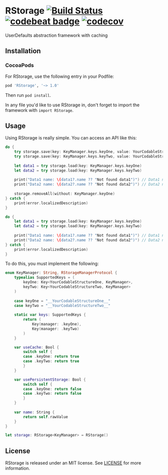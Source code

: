 # RStorage [![Build Status](https://travis-ci.com/Puasonych/RStorage.svg?branch=master)](https://travis-ci.com/Puasonych/RStorage) [![codebeat badge](https://codebeat.co/badges/b4d848ef-9276-4b4d-8ac2-8dcff3b4b7aa)](https://codebeat.co/projects/github-com-puasonych-rstorage-master) [![codecov](https://codecov.io/gh/Puasonych/RStorage/branch/master/graph/badge.svg)](https://codecov.io/gh/Puasonych/RStorage)

UserDefaults abstraction framework with caching

## Installation

### CocoaPods

For RStorage, use the following entry in your Podfile:

```rb
pod 'RStorage', '~> 1.0'
```

Then run `pod install`.

In any file you'd like to use RStorage in, don't forget to
import the framework with `import RStorage`.

## Usage

Using RStorage is really simple. You can access an API like this:

```swift
do {
    try storage.save(key: KeyManager.keys.keyOne, value: YourCodableStructureOne(name: "Struct1"))
    try storage.save(key: KeyManager.keys.keyTwo, value: YourCodableStructureTwo(name: "Struct2"))
    
    let data1 = try storage.load(key: KeyManager.keys.keyOne)
    let data2 = try storage.load(key: KeyManager.keys.keyTwo)
    
    print("Data1 name: \(data1?.name ?? "Not found data1")") // Data1 name: Struct1
    print("Data2 name: \(data2?.name ?? "Not found data2")") // Data2 name: Struct2
    
    storage.removeAll(without: KeyManager.keyOne)
} catch {
    print(error.localizedDescription)
}

do {
    let data1 = try storage.load(key: KeyManager.keys.keyOne)
    let data2 = try storage.load(key: KeyManager.keys.keyTwo)
    
    print("Data1 name: \(data1?.name ?? "Not found data1")") // Data1 name: Struct1
    print("Data2 name: \(data2?.name ?? "Not found data2")") // Data2 name: Not found data2
} catch {
    print(error.localizedDescription)
}
```

To do this, you must implement the following:

```swift
enum KeyManager: String, RStorageManagerProtocol {
    typealias SupportedKeys = (
        keyOne: Key<YourCodableStructureOne, KeyManager>,
        keyTwo: Key<YourCodableStructureTwo, KeyManager>
    )
    
    case keyOne = "__YourCodableStructureOne__"
    case keyTwo = "__YourCodableStructureTwo__"
    
    static var keys: SupportedKeys {
        return (
            Key(manager: .keyOne),
            Key(manager: .keyTwo)
        )
    }

    var useCache: Bool {
        switch self {
        case .keyOne: return true
        case .keyTwo: return true
        }
    }

    var usePersistentStorage: Bool {
        switch self {
        case .keyOne: return false
        case .keyTwo: return false
        }
    }
    
    var name: String {
        return self.rawValue
    }
}

let storage: RStorage<KeyManager> = RStorage()
```

## License

RStorage is released under an MIT license. See [LICENSE](https://github.com/Puasonych/RStorage/blob/master/LICENSE) for more information.